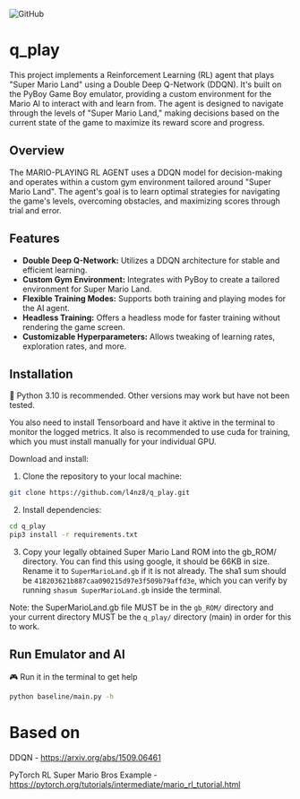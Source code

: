 ![GitHub](https://img.shields.io/github/license/l4nz8/q_play)
# q_play
This project implements a Reinforcement Learning (RL) agent that plays "Super Mario Land" using a Double Deep Q-Network (DDQN). It's built on the PyBoy Game Boy emulator, providing a custom environment for the Mario AI to interact with and learn from. The agent is designed to navigate through the levels of "Super Mario Land," making decisions based on the current state of the game to maximize its reward score and progress.

## Overview
The MARIO-PLAYING RL AGENT uses a DDQN model for decision-making and operates within a custom gym environment tailored around "Super Mario Land". The agent's goal is to learn optimal strategies for navigating the game's levels, overcoming obstacles, and maximizing scores through trial and error.

## Features
- **Double Deep Q-Network:** Utilizes a DDQN architecture for stable and efficient learning.
- **Custom Gym Environment:** Integrates with PyBoy to create a tailored environment for Super Mario Land.
- **Flexible Training Modes:** Supports both training and playing modes for the AI agent.
- **Headless Training:** Offers a headless mode for faster training without rendering the game screen.
- **Customizable Hyperparameters:** Allows tweaking of learning rates, exploration rates, and more.

## Installation
🐍 Python 3.10 is recommended. Other versions may work but have not been tested.

You also need to install Tensorboard and have it aktive in the terminal to monitor the logged metrics.
It also is recommended to use cuda for training, which you must install manually for your individual GPU.

Download and install:
1. Clone the repository to your local machine:
```bash
git clone https://github.com/l4nz8/q_play.git
```
2. Install dependencies:
```bash
cd q_play
pip3 install -r requirements.txt
```
3. Copy your legally obtained Super Mario Land ROM into the gb_ROM/ directory. You can find this using google, it should be 66KB in size. Rename it to `SuperMarioLand.gb` if it is not already. The sha1 sum should be `418203621b887caa090215d97e3f509b79affd3e`, which you can verify by running `shasum SuperMarioLand.gb` inside the terminal. 

Note: the SuperMarioLand.gb file MUST be in the `gb_ROM/` directory and your current directory MUST be the `q_play/` directory (main) in order for this to work.

## Run Emulator and AI

🎮 Run it in the terminal to get help
```bash
python baseline/main.py -h
```

# Based on
DDQN - https://arxiv.org/abs/1509.06461

PyTorch RL Super Mario Bros Example - https://pytorch.org/tutorials/intermediate/mario_rl_tutorial.html
